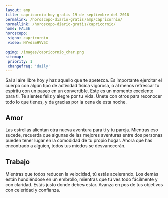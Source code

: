 ```yaml
---
layout: amp
title: capricornio hoy gratis 19 de septiembre del 2018 
permalink: /horoscopo-diario-gratis/amp/capricornio/
normallink: /horoscopo-diario-gratis/capricornio/
home: FALSE
horoscopo:
 signo: capricornio
 video: NYvdzmHVV5I

ogimg: /images/capricornio_char.png
sitemap:
 priority: 1
 changefreq: 'daily'
---
```



Sal al aire libre hoy y haz aquello que te apetezca. Es importante ejercitar el cuerpo con algún tipo de actividad física vigorosa, o al menos refrescar tu espíritu con un paseo en un convertible. Este es un momento excelente para ti. Te sientes feliz y alegre por tu vida. Únete con otros para reconocer todo lo que tienes, y da gracias por la cena de esta noche.

## Amor

Las estrellas alientan otra nueva aventura para ti y tu pareja. Mientras eso sucede, recuerda que algunas de las mejores aventuras entre dos personas pueden tener lugar en la comodidad de tu propio hogar. Ahora que has encontrado a alguien, todos tus miedos se desvanecerán.

## Trabajo

Mientras que todos reducen la velocidad, tú estás acelerando. Los demás están hundiéndose en un embrollo, mientras que tú ves todo fácilmente y con claridad. Estás justo donde debes estar. Avanza en pos de tus objetivos con celeridad y confianza.